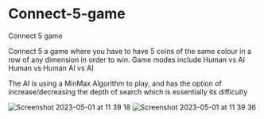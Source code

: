 # Connect-5-game
Connect 5 game

Connect 5 a game where you have to have 5 coins of the same colour in a row of any dimension in order to win.
Game modes include
Human vs AI
Human vs Human
AI vs AI

The AI is using a MinMax Algorithm to play, and has the option of increase/decreasing the depth of search which is essentially its difficulty

![Screenshot 2023-05-01 at 11 39 18](https://user-images.githubusercontent.com/60514112/235430165-c7bc7dc9-02b3-46d2-bcdd-f011a882e4d4.png)
![Screenshot 2023-05-01 at 11 39 36](https://user-images.githubusercontent.com/60514112/235430159-f457d35e-d4e1-42d5-b8e1-dbb124c61fc6.png)


